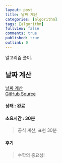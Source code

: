 ```yaml
---
layout: post
title: 날짜 계산
categories: [algorithm]
tags: [algorithm]
fullview: false
comments: true
published: true
outlink: 0
---
```


알고리즘 풀이.


## 날짜 계산
[날짜 계산](https://www.acmicpc.net/problem/1476)  
[GitHub Source](https://github.com/kingbbode/algorithm-source/tree/master/src/problem1476)

#### 상태 : 완료 

#### 소요시간 : 30분
> 공식 계산, 표현 30분

#### 후기
> 수학의 중요성!
